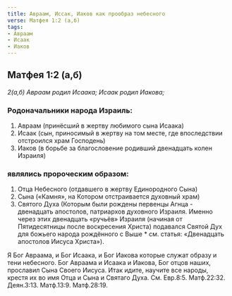 ```yaml
---
title: Авраам, Иссак, Иаков как прообраз небесного
verse: Матфея 1:2 (а,б)
tags: 
- Авраам
- Исаак
- Иаков
---
```


## Матфея 1:2 (а,б)

*2(а,б) Авраам родил Исаака; Исаак родил Иакова;*

### Родоначальники народа Израиль:

1. Авраам (принёсший в жертву любимого сына Исаака)
2. Исаак (сын, приносимый в жертву на том месте, где впоследствии отстроился храм Господень)
3. Иаков (в борьбе за благословение родивший двенадцать колен Израиля)

### являлись пророческим образом:

1. Отца Небесного (отдавшего в жертву Единородного Сына)
2. Сына («Камня», на Котором отстраивается духовный храм)
3. Святого Духа (Которым были рождены первенцы Агнца - двенадцать апостолов, патриархов духовного Израиля. Именно через этих двенадцать  «ручьёв» Израиля (начиная от Пятидесятницы после воскресения Христа) подавался Святой Дух для божьего народа рождённого с Выше  * см. статья: «Двенадцать апостолов Иисуса Христа»). 

Я Бог Авраама, и Бог Исаака, и Бог Иакова которые служат образу и тени небесного. Бог Авраама и Исаака и Иакова, Бог отцов наших, прославил Сына Своего Иисуса. Итак идите, научите все народы, крестя их во имя Отца и Сына и Святаго Духа. См. Евр.8:5. Матф.22:32. Деян.3:13. Матф.13:9. Матф.28:19.